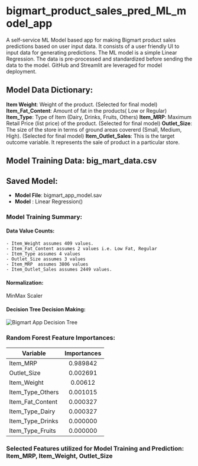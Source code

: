# bigmart_product_sales_pred_ML_model_app
A self-service ML Model based app for making Bigmart product sales predictions based on user input data. It consists of a user friendly UI to input data for generating predictions. The ML model is a simple Linear Regression. The data is pre-processed and standardized before sending the data to the model. GitHub and Streamlit are leveraged for model deployment.

## Model Data Dictionary:
**Item Weight**: Weight of the product. (Selected for final model)
**Item_Fat_Content**: Amount of fat in the products( Low or Regular) 
**Item_Type**: Type of Item (Dairy, Drinks, Fruits, Others)
**Item_MRP**: Maximum Retail Price (list price) of the product. (Selected for final model)
**Outlet_Size**: The size of the store in terms of ground areas covererd (Small, Medium, High). (Selected for final model)
**Item_Outlet_Sales**: This is the target outcome variable. It represents the sale of product in a particular store.

## Model Training Data: big_mart_data.csv

## Saved Model: 
- **Model File**: bigmart_app_model.sav
- **Model** : Linear Regression()


### Model Training Summary:

#### Data Value Counts:
    - Item_Weight assumes 409 values.
    - Item_Fat_Content assumes 2 values i.e. Low Fat, Regular
    - Item_Type assumes 4 values
    - Outlet_Size assumes 3 values
    - Item_MRP  assumes 3806 values
    - Item_Outlet_Sales assumes 2449 values.

#### Normalization:
MinMax Scaler

#### Decision Tree Decision Making:
![Bigmart App Decision Tree](/content/bigmart_app_decision-tree-img.png)


### Random Forest Feature Importances:

| Variable        | Importances  
| ----------------|:-------------:|
| Item_MRP        | 0.989842      |
| Outlet_Size     | 0.002691      |
| Item_Weight     | 0.00612       |
| Item_Type_Others| 0.001015      |
| Item_Fat_Content| 0.000327      |
| Item_Type_Dairy | 0.000327      |
| Item_Type_Drinks| 0.000000      |
| Item_Type_Fruits| 0.000000      |


### Selected Features utilized for Model Training and Prediction: Item_MRP, Item_Weight, Outlet_Size







